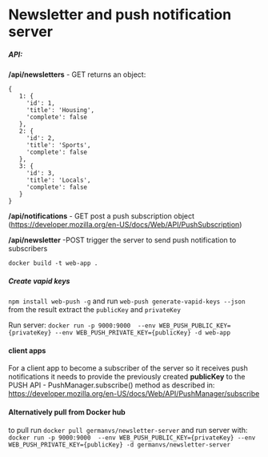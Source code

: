  # Newsletter and push notification server
 ##### API:
  __/api/newsletters__ - GET
  returns an object:
   ```
   {
      1: {
        'id': 1,
        'title': 'Housing',
        'complete': false
      },
      2: {
        'id': 2,
        'title': 'Sports',
        'complete': false
      },
      3: {
        'id': 3,
        'title': 'Locals',
        'complete': false
      }
  }
  ```
  
  __/api/notifications__ - GET
  post a push subscription object (https://developer.mozilla.org/en-US/docs/Web/API/PushSubscription)
  
  __/api/newsletter__ -POST 
  trigger the server to send push notification to subscribers
  
 `docker build -t web-app .`
 
 ##### Create vapid keys
 `npm install web-push -g` and run `web-push generate-vapid-keys --json` from the result extract the `publicKey` and `privateKey`
  
 Run server:
 `docker run -p 9000:9000  --env WEB_PUSH_PUBLIC_KEY={privateKey} --env WEB_PUSH_PRIVATE_KEY={publicKey} -d web-app` 


#### client apps
For a client app to become a subscriber of the server so it receives push notifications it needs to provide the previously created
__publicKey__ to the PUSH API - PushManager.subscribe() method as described in: https://developer.mozilla.org/en-US/docs/Web/API/PushManager/subscribe

#### Alternatively pull from Docker hub
to pull run 
`docker pull germanvs/newsletter-server`
and run server with: 
`docker run -p 9000:9000  --env WEB_PUSH_PUBLIC_KEY={privateKey} --env WEB_PUSH_PRIVATE_KEY={publicKey} -d germanvs/newsletter-server`
